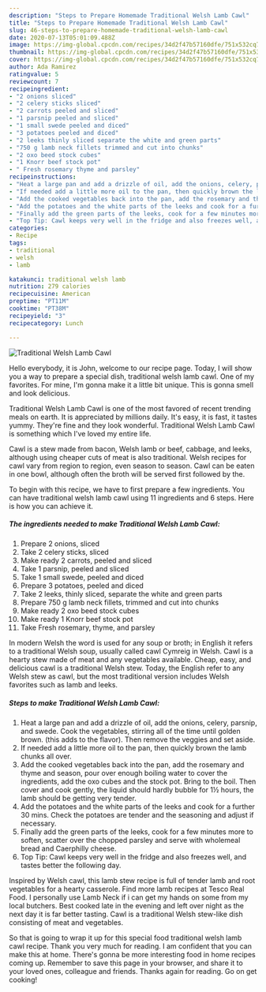 ```yaml
---
description: "Steps to Prepare Homemade Traditional Welsh Lamb Cawl"
title: "Steps to Prepare Homemade Traditional Welsh Lamb Cawl"
slug: 46-steps-to-prepare-homemade-traditional-welsh-lamb-cawl
date: 2020-07-13T05:01:09.488Z
image: https://img-global.cpcdn.com/recipes/34d2f47b57160dfe/751x532cq70/traditional-welsh-lamb-cawl-recipe-main-photo.jpg
thumbnail: https://img-global.cpcdn.com/recipes/34d2f47b57160dfe/751x532cq70/traditional-welsh-lamb-cawl-recipe-main-photo.jpg
cover: https://img-global.cpcdn.com/recipes/34d2f47b57160dfe/751x532cq70/traditional-welsh-lamb-cawl-recipe-main-photo.jpg
author: Ada Ramirez
ratingvalue: 5
reviewcount: 7
recipeingredient:
- "2 onions sliced"
- "2 celery sticks sliced"
- "2 carrots peeled and sliced"
- "1 parsnip peeled and sliced"
- "1 small swede peeled and diced"
- "3 potatoes peeled and diced"
- "2 leeks thinly sliced separate the white and green parts"
- "750 g lamb neck fillets trimmed and cut into chunks"
- "2 oxo beed stock cubes"
- "1 Knorr beef stock pot"
- " Fresh rosemary thyme and parsley"
recipeinstructions:
- "Heat a large pan and add a drizzle of oil, add the onions, celery, parsnip, and swede. Cook the vegetables, stirring all of the time until golden brown. (this adds to the flavor). Then remove the veggies and set aside."
- "If needed add a little more oil to the pan, then quickly brown the lamb chunks all over."
- "Add the cooked vegetables back into the pan, add the rosemary and thyme and season, pour over enough boiling water to cover the ingredients, add the oxo cubes and the stock pot. Bring to the boil. Then cover and cook gently, the liquid should hardly bubble for 1½ hours, the lamb should be getting very tender."
- "Add the potatoes and the white parts of the leeks and cook for a further 30 mins. Check the potatoes are tender and the seasoning and adjust if necessary."
- "Finally add the green parts of the leeks, cook for a few minutes more to soften, scatter over the chopped parsley and serve with wholemeal bread and Caerphilly cheese."
- "Top Tip: Cawl keeps very well in the fridge and also freezes well, and tastes better the following day."
categories:
- Recipe
tags:
- traditional
- welsh
- lamb

katakunci: traditional welsh lamb 
nutrition: 279 calories
recipecuisine: American
preptime: "PT11M"
cooktime: "PT38M"
recipeyield: "3"
recipecategory: Lunch

---
```



![Traditional Welsh Lamb Cawl](https://img-global.cpcdn.com/recipes/34d2f47b57160dfe/751x532cq70/traditional-welsh-lamb-cawl-recipe-main-photo.jpg)

Hello everybody, it is John, welcome to our recipe page. Today, I will show you a way to prepare a special dish, traditional welsh lamb cawl. One of my favorites. For mine, I'm gonna make it a little bit unique. This is gonna smell and look delicious.

Traditional Welsh Lamb Cawl is one of the most favored of recent trending meals on earth. It is appreciated by millions daily. It's easy, it is fast, it tastes yummy. They're fine and they look wonderful. Traditional Welsh Lamb Cawl is something which I've loved my entire life.

Cawl is a stew made from bacon, Welsh lamb or beef, cabbage, and leeks, although using cheaper cuts of meat is also traditional. Welsh recipes for cawl vary from region to region, even season to season. Cawl can be eaten in one bowl, although often the broth will be served first followed by the.


To begin with this recipe, we have to first prepare a few ingredients. You can have traditional welsh lamb cawl using 11 ingredients and 6 steps. Here is how you can achieve it.

<!--inarticleads1-->

##### The ingredients needed to make Traditional Welsh Lamb Cawl:

1. Prepare 2 onions, sliced
1. Take 2 celery sticks, sliced
1. Make ready 2 carrots, peeled and sliced
1. Take 1 parsnip, peeled and sliced
1. Take 1 small swede, peeled and diced
1. Prepare 3 potatoes, peeled and diced
1. Take 2 leeks, thinly sliced, separate the white and green parts
1. Prepare 750 g lamb neck fillets, trimmed and cut into chunks
1. Make ready 2 oxo beed stock cubes
1. Make ready 1 Knorr beef stock pot
1. Take  Fresh rosemary, thyme, and parsley


In modern Welsh the word is used for any soup or broth; in English it refers to a traditional Welsh soup, usually called cawl Cymreig in Welsh. Cawl is a hearty stew made of meat and any vegetables available. Cheap, easy, and delicious cawl is a traditional Welsh stew. Today, the English refer to any Welsh stew as cawl, but the most traditional version includes Welsh favorites such as lamb and leeks. 

<!--inarticleads2-->

##### Steps to make Traditional Welsh Lamb Cawl:

1. Heat a large pan and add a drizzle of oil, add the onions, celery, parsnip, and swede. Cook the vegetables, stirring all of the time until golden brown. (this adds to the flavor). Then remove the veggies and set aside.
1. If needed add a little more oil to the pan, then quickly brown the lamb chunks all over.
1. Add the cooked vegetables back into the pan, add the rosemary and thyme and season, pour over enough boiling water to cover the ingredients, add the oxo cubes and the stock pot. Bring to the boil. Then cover and cook gently, the liquid should hardly bubble for 1½ hours, the lamb should be getting very tender.
1. Add the potatoes and the white parts of the leeks and cook for a further 30 mins. Check the potatoes are tender and the seasoning and adjust if necessary.
1. Finally add the green parts of the leeks, cook for a few minutes more to soften, scatter over the chopped parsley and serve with wholemeal bread and Caerphilly cheese.
1. Top Tip: Cawl keeps very well in the fridge and also freezes well, and tastes better the following day.


Inspired by Welsh cawl, this lamb stew recipe is full of tender lamb and root vegetables for a hearty casserole. Find more lamb recipes at Tesco Real Food. I personally use Lamb Neck if i can get my hands on some from my local butchers. Best cooked late in the evening and left over night as the next day it is far better tasting. Cawl is a traditional Welsh stew-like dish consisting of meat and vegetables. 

So that is going to wrap it up for this special food traditional welsh lamb cawl recipe. Thank you very much for reading. I am confident that you can make this at home. There's gonna be more interesting food in home recipes coming up. Remember to save this page in your browser, and share it to your loved ones, colleague and friends. Thanks again for reading. Go on get cooking!
